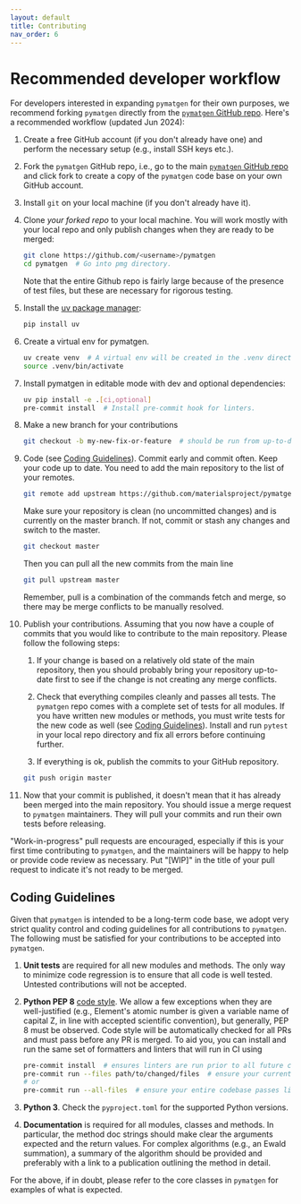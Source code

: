 ```yaml
---
layout: default
title: Contributing
nav_order: 6
---
```


# Recommended developer workflow

For developers interested in expanding `pymatgen` for their own purposes, we recommend forking `pymatgen` directly from
the [`pymatgen` GitHub repo](https://github.com/materialsproject/pymatgen). Here's a recommended workflow (updated Jun
2024):

1. Create a free GitHub account (if you don't already have one) and perform the necessary setup (e.g., install SSH keys
   etc.).

1. Fork the `pymatgen` GitHub repo, i.e., go to the
   main [`pymatgen` GitHub repo](https://github.com/materialsproject/pymatgen) and click fork to create a copy of
   the `pymatgen` code base on your own GitHub account.

1. Install `git` on your local machine (if you don't already have it).

1. Clone *your forked repo* to your local machine. You will work mostly with your local repo and only publish changes
   when they are ready to be merged:

    ```sh
    git clone https://github.com/<username>/pymatgen
    cd pymatgen  # Go into pmg directory.
    ```

   Note that the entire Github repo is fairly large because of the presence of test files, but these are necessary for
   rigorous testing.

1. Install the [uv package manager](https://github.com/astral-sh/uv):

    ```sh
    pip install uv
    ```

1. Create a virtual env for pymatgen.

    ```sh
    uv create venv  # A virtual env will be created in the .venv directory in the repo.
    source .venv/bin/activate
    ```

1. Install pymatgen in editable mode with dev and optional dependencies:

    ```sh
    uv pip install -e .[ci,optional]
    pre-commit install  # Install pre-commit hook for linters.
    ```

1. Make a new branch for your contributions

    ```sh
    git checkout -b my-new-fix-or-feature  # should be run from up-to-date master
    ```

1. Code (see [Coding Guidelines](#coding-guidelines)). Commit early and commit often. Keep your code up to date. You
   need to add the main repository to the list of your remotes.

    ```sh
    git remote add upstream https://github.com/materialsproject/pymatgen
    ```

   Make sure your repository is clean (no uncommitted changes) and is currently on the master branch. If not, commit or
   stash any changes and switch to the master.

    ```sh
    git checkout master
    ```

   Then you can pull all the new commits from the main line

    ```sh
    git pull upstream master
    ```

   Remember, pull is a combination of the commands fetch and merge, so there may be merge conflicts to be manually
   resolved.

1. Publish your contributions. Assuming that you now have a couple of commits that you would like to contribute to the
   main repository. Please follow the following steps:

    1. If your change is based on a relatively old state of the main repository, then you should probably bring your
       repository up-to-date first to see if the change is not creating any merge conflicts.

    1. Check that everything compiles cleanly and passes all tests. The `pymatgen` repo comes with a complete set of
       tests for all modules. If you have written new modules or methods, you must write tests for the new code as
       well (see [Coding Guidelines](#coding-guidelines)). Install and run `pytest` in your local repo directory and fix
       all errors before continuing further.

    1. If everything is ok, publish the commits to your GitHub repository.

    ```sh
    git push origin master
    ```

1. Now that your commit is published, it doesn't mean that it has already been merged into the main repository. You
   should issue a merge request to `pymatgen` maintainers. They will pull your commits and run their own tests before
   releasing.

"Work-in-progress" pull requests are encouraged, especially if this is your first time contributing to `pymatgen`, and
the maintainers will be happy to help or provide code review as necessary. Put "\[WIP\]" in the title of your pull
request to indicate it's not ready to be merged.

## Coding Guidelines

Given that `pymatgen` is intended to be a long-term code base, we adopt very strict quality control and coding
guidelines for all contributions to `pymatgen`. The following must be satisfied for your contributions to be accepted
into `pymatgen`.

1. **Unit tests** are required for all new modules and methods. The only way to minimize code regression is to ensure
   that all code is well tested. Untested contributions will not be accepted.
1. **Python PEP 8** [code style](https://python.org/dev/peps/pep-0008). We allow a few exceptions when they are
   well-justified (e.g., Element's atomic number is given a variable name of capital Z, in line with accepted scientific
   convention), but generally, PEP 8 must be observed. Code style will be automatically checked for all PRs and must
   pass before any PR is merged. To aid you, you can install and run the same set of formatters and linters that will
   run in CI using

   ```sh
   pre-commit install  # ensures linters are run prior to all future commits
   pre-commit run --files path/to/changed/files  # ensure your current uncommitted changes don't offend linters
   # or
   pre-commit run --all-files  # ensure your entire codebase passes linters
   ```

1. **Python 3**. Check the `pyproject.toml` for the supported Python versions.
1. **Documentation** is required for all modules, classes and methods. In particular, the method doc strings should make
   clear the arguments expected and the return values. For complex algorithms (e.g., an Ewald summation), a summary of
   the algorithm should be provided and preferably with a link to a publication outlining the method in detail.

For the above, if in doubt, please refer to the core classes in `pymatgen` for examples of what is expected.
